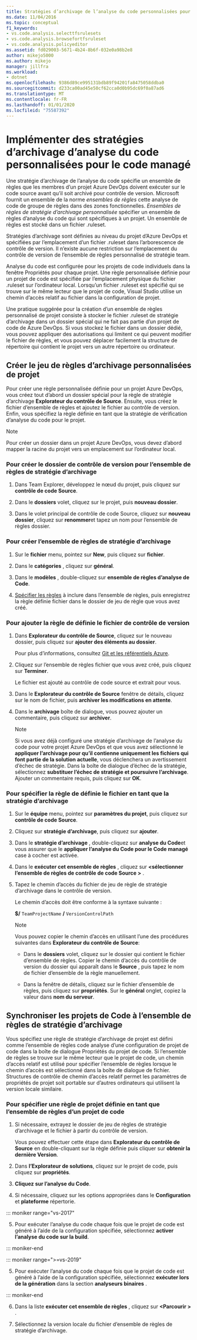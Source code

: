 ```yaml
---
title: Stratégies d’archivage de l’analyse du code personnalisées pour le code managé
ms.date: 11/04/2016
ms.topic: conceptual
f1_keywords:
- vs.code.analysis.selecttfsrulesets
- vs.code.analysis.browsefortfsruleset
- vs.code.analysis.policyeditor
ms.assetid: fd029003-5671-4b24-8b6f-032e0a98b2e8
author: mikejo5000
ms.author: mikejo
manager: jillfra
ms.workload:
- dotnet
ms.openlocfilehash: 9386d89ce995131bdb89f94201fa8475058ddba0
ms.sourcegitcommit: d233ca00ad45e50cf62cca0d0b95dc69f0a87ad6
ms.translationtype: MT
ms.contentlocale: fr-FR
ms.lasthandoff: 01/01/2020
ms.locfileid: "75587392"
---
```

# <a name="implement-custom-code-analysis-check-in-policies-for-managed-code"></a>Implémenter des stratégies d’archivage d’analyse du code personnalisées pour le code managé

Une stratégie d’archivage de l’analyse du code spécifie un ensemble de règles que les membres d’un projet Azure DevOps doivent exécuter sur le code source avant qu’il soit archivé pour contrôle de version. Microsoft fournit un ensemble de la norme *ensembles de règles* cette analyse de code de groupe de règles dans des zones fonctionnelles. *Ensembles de règles de stratégie d’archivage personnalisée* spécifier un ensemble de règles d’analyse du code qui sont spécifiques à un projet. Un ensemble de règles est stocké dans un fichier .ruleset.

Stratégies d’archivage sont définies au niveau du projet d’Azure DevOps et spécifiées par l’emplacement d’un fichier .ruleset dans l’arborescence de contrôle de version. Il n’existe aucune restriction sur l’emplacement du contrôle de version de l’ensemble de règles personnalisé de stratégie team.

Analyse du code est configurée pour les projets de code individuels dans la fenêtre Propriétés pour chaque projet. Une règle personnalisée définie pour un projet de code est spécifiée par l’emplacement physique du fichier .ruleset sur l’ordinateur local. Lorsqu’un fichier .ruleset est spécifié qui se trouve sur le même lecteur que le projet de code, Visual Studio utilise un chemin d’accès relatif au fichier dans la configuration de projet.

Une pratique suggérée pour la création d’un ensemble de règles personnalisé de projet consiste à stocker le fichier .ruleset de stratégie d’archivage dans un dossier spécial qui ne fait pas partie d’un projet de code de Azure DevOps. Si vous stockez le fichier dans un dossier dédié, vous pouvez appliquer des autorisations qui limitent ce qui peuvent modifier le fichier de règles, et vous pouvez déplacer facilement la structure de répertoire qui contient le projet vers un autre répertoire ou ordinateur.

## <a name="create-the-project-custom-check-in-rule-set"></a>Créer le jeu de règles d’archivage personnalisées de projet

Pour créer une règle personnalisée définie pour un projet Azure DevOps, vous créez tout d’abord un dossier spécial pour la règle de stratégie d’archivage **Explorateur du contrôle de Source**. Ensuite, vous créez le fichier d’ensemble de règles et ajoutez le fichier au contrôle de version. Enfin, vous spécifiez la règle définie en tant que la stratégie de vérification d’analyse du code pour le projet.

> [!NOTE]
> Pour créer un dossier dans un projet Azure DevOps, vous devez d’abord mapper la racine du projet vers un emplacement sur l’ordinateur local.

### <a name="to-create-the-version-control-folder-for-the-check-in-policy-rule-set"></a>Pour créer le dossier de contrôle de version pour l’ensemble de règles de stratégie d’archivage

1. Dans Team Explorer, développez le nœud du projet, puis cliquez sur **contrôle de code Source**.

2. Dans le **dossiers** volet, cliquez sur le projet, puis **nouveau dossier**.

3. Dans le volet principal de contrôle de code Source, cliquez sur **nouveau dossier**, cliquez sur **renommer**et tapez un nom pour l’ensemble de règles dossier.

### <a name="to-create-the-check-in-policy-rule-set"></a>Pour créer l’ensemble de règles de stratégie d’archivage

1. Sur le **fichier** menu, pointez sur **New**, puis cliquez sur **fichier**.

2. Dans le **catégories** , cliquez sur **général**.

3. Dans le **modèles** , double-cliquez sur **ensemble de règles d’analyse de Code**.

4. [Spécifier les règles](../code-quality/how-to-create-a-custom-rule-set.md) à inclure dans l’ensemble de règles, puis enregistrez la règle définie fichier dans le dossier de jeu de règle que vous avez créé.

### <a name="to-add-the-rule-set-file-to-version-control"></a>Pour ajouter la règle de définie le fichier de contrôle de version

1. Dans **Explorateur du contrôle de Source**, cliquez sur le nouveau dossier, puis cliquez sur **ajouter des éléments au dossier**.

     Pour plus d’informations, consultez [Git et les référentiels Azure](/azure/devops/repos/git/overview?view=vsts).

2. Cliquez sur l’ensemble de règles fichier que vous avez créé, puis cliquez sur **Terminer**.

     Le fichier est ajouté au contrôle de code source et extrait pour vous.

3. Dans le **Explorateur du contrôle de Source** fenêtre de détails, cliquez sur le nom de fichier, puis **archiver les modifications en attente**.

4. Dans le **archivage** boîte de dialogue, vous pouvez ajouter un commentaire, puis cliquez sur **archiver**.

    > [!NOTE]
    > Si vous avez déjà configuré une stratégie d’archivage de l’analyse du code pour votre projet Azure DevOps et que vous avez sélectionné le **appliquer l’archivage pour qu’il contienne uniquement les fichiers qui font partie de la solution actuelle**, vous déclenchera un avertissement d’échec de stratégie. Dans la boîte de dialogue d’échec de la stratégie, sélectionnez **substituer l’échec de stratégie et poursuivre l’archivage**. Ajouter un commentaire requis, puis cliquez sur **OK**.

### <a name="to-specify-the-rule-set-file-as-the-check-in-policy"></a>Pour spécifier la règle de définie le fichier en tant que la stratégie d’archivage

1. Sur le **équipe** menu, pointez sur **paramètres du projet**, puis cliquez sur **contrôle de code Source**.

2. Cliquez sur **stratégie d’archivage**, puis cliquez sur **ajouter**.

3. Dans le **stratégie d’archivage** , double-cliquez sur **analyse du Code**et vous assurer que le **appliquer l’analyse du Code pour le Code managé** case à cocher est activée.

4. Dans le **exécuter cet ensemble de règles** , cliquez sur  **\<sélectionner l’ensemble de règles de contrôle de code Source >** .

5. Tapez le chemin d’accès du fichier de jeu de règle de stratégie d’archivage dans le contrôle de version.

     Le chemin d’accès doit être conforme à la syntaxe suivante :

     **$/** `TeamProjectName` **/** `VersionControlPath`

    > [!NOTE]
    > Vous pouvez copier le chemin d’accès en utilisant l’une des procédures suivantes dans **Explorateur du contrôle de Source**:

    - Dans le **dossiers** volet, cliquez sur le dossier qui contient le fichier d’ensemble de règles. Copier le chemin d’accès du contrôle de version du dossier qui apparaît dans le **Source** , puis tapez le nom de fichier d’ensemble de la règle manuellement.

    - Dans la fenêtre de détails, cliquez sur le fichier d’ensemble de règles, puis cliquez sur **propriétés**. Sur le **général** onglet, copiez la valeur dans **nom du serveur**.

## <a name="synchronize-code-projects-to-the-check-in-policy-rule-set"></a>Synchroniser les projets de Code à l’ensemble de règles de stratégie d’archivage

Vous spécifiez une règle de stratégie d’archivage de projet est défini comme l’ensemble de règles code analyse d’une configuration de projet de code dans la boîte de dialogue Propriétés du projet de code. Si l’ensemble de règles se trouve sur le même lecteur que le projet de code, un chemin d’accès relatif est utilisé pour spécifier l’ensemble de règles lorsque le chemin d’accès est sélectionné dans la boîte de dialogue de fichier. Structures de contrôle de chemin d’accès relatif permet les paramètres de propriétés de projet soit portable sur d’autres ordinateurs qui utilisent la version locale similaire.

### <a name="to-specify-a-project-rule-set-as-the-rule-set-of-a-code-project"></a>Pour spécifier une règle de projet définie en tant que l’ensemble de règles d’un projet de code

1. Si nécessaire, extrayez le dossier de jeu de règles de stratégie d’archivage et le fichier à partir du contrôle de version.

   Vous pouvez effectuer cette étape dans **Explorateur du contrôle de Source** en double-cliquant sur la règle définie puis cliquer sur **obtenir la dernière Version**.

2. Dans **l’Explorateur de solutions**, cliquez sur le projet de code, puis cliquez sur **propriétés**.

3. **Cliquez sur l’analyse du Code**.

4. Si nécessaire, cliquez sur les options appropriées dans le **Configuration** et **plateforme** répertorie.

::: moniker range="vs-2017"

5. Pour exécuter l’analyse du code chaque fois que le projet de code est généré à l’aide de la configuration spécifiée, sélectionnez **activer l’analyse du code sur la build**.

::: moniker-end

::: moniker range=">=vs-2019"

5. Pour exécuter l’analyse du code chaque fois que le projet de code est généré à l’aide de la configuration spécifiée, sélectionnez **exécuter lors de la génération** dans la section **analyseurs binaires** .

::: moniker-end

6. Dans la liste **exécuter cet ensemble de règles** , cliquez sur **\<Parcourir >** .

8. Sélectionnez la version locale du fichier d’ensemble de règles de stratégie d’archivage.
